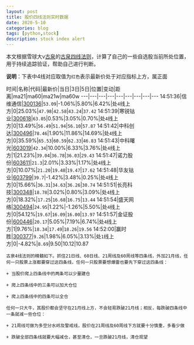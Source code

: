 ```yaml
---
layout: post
title: 股价四线法则实时数据
date: 2020-5-10
categories: blog
tags: [python,stock]
description: stock index alert
---
```



本文根据雪球大v[古泉](https://xueqiu.com/u/7148646888)的[古泉四线法则](https://xueqiu.com/7148646888/130498192)，计算了自己的一些自选股当前所处位置，用于持续追踪验证，帮助自己进行判断。

**说明**：下表中4线对应取值为`红色`表示最新价处于对应指标上方，属正面

时间|名称|代码|最新价|当日|3日|5日|位置|变动|距离|ma21|ma60|ma21w|ma60w
---|---|---|---|---|---|---|---|---
14:51:36|信维通信|[300136](https://xueqiu.com/S/SZ300136)|`53.09`|-1.06%|5.80%|6.42%|处`4`线上方|0|25.03%|`47.98`|`42.58`|`43.24`|`37.42`
14:51:39|寒锐钴业|[300618](https://xueqiu.com/S/SZ300618)|`63.05`|0.53%|3.05%|0.70%|处`4`线上方|0|13.49%|`56.49`|`51.94`|`56.10`|`57.87`
14:51:42|中科创达|[300496](https://xueqiu.com/S/SZ300496)|`78.46`|1.90%|11.86%|14.69%|处`4`线上方|0|35.59%|`65.53`|`60.59`|`62.33`|`46.83`
14:51:43|中科曙光|[603019](https://xueqiu.com/S/SH603019)|`42.34`|10.00%|6.33%|3.76%|处`4`线上方|1|21.23%|`39.04`|`36.78`|`36.03`|`29.43`
14:51:47|诺力股份|[603611](https://xueqiu.com/S/SH603611)|`21.3`|2.01%|3.33%|1.17%|处`4`线上方|0|10.07%|`21.20`|`19.48`|`19.47`|`17.62`
14:51:48|华友钴业|[603799](https://xueqiu.com/S/SH603799)|`39.7`|-1.42%|3.48%|0.25%|处`4`线上方|0|15.66%|`36.31`|`34.63`|`36.26`|`30.74`
14:51:51|长亮科技|[300348](https://xueqiu.com/S/SZ300348)|`18.78`|3.02%|0.80%|3.09%|处`4`线上方|0|18.32%|`17.25`|`16.68`|`16.75`|`13.44`
14:51:54|盛天网络|[300494](https://xueqiu.com/S/SZ300494)|`24.95`|1.22%|-1.26%|5.50%|处`4`线上方|0|54.12%|`19.67`|`16.09`|`16.00`|`13.97`
14:51:57|金证股份|[600446](https://xueqiu.com/S/SH600446)|`20.17`|5.05%|7.19%|6.74%|处`4`线上方|1|9.76%|`18.34`|`17.49`|`18.26`|`19.56`
14:52:00|赢时胜|[300377](https://xueqiu.com/S/SZ300377)|`9.26`|1.98%|6.05%|3.13%|处`1`线上方|0|-4.82%|`8.69`|9.50|10.12|10.87

```
古泉4线法则的精髓如下。抓住21日线、60日线、21周线及60周线等四条线，外加21月线，任何一只股票上涨都要穿过这四条线，任何一只股票要想爆雷也要先下穿过这四条线：

+ 当股价爬上四条线中的两条可以少量建仓

+ 爬上四条线中的三条可以加大仓位

+ 爬上四条线中的四条可以全仓

任何一只大牛，其股价都会坚守在21月线上方，不会轻易跌破21月线；相反，每跌破四条线中一条就减一些仓位：

+ 21周线可做为多空分水岭及警戒线，股价在21周线及60周线下方就要十分慎重，多看少做

+ 跌破全部四条线就要大幅减仓，甚至清仓，一旦跌破21月线，清仓观望
```